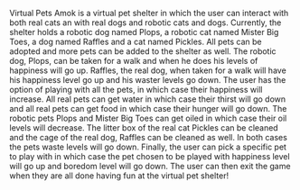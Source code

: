 Virtual Pets Amok is a virtual pet shelter in which the user can interact with both real cats an with real dogs and robotic cats
 and dogs. Currently, the shelter holds a robotic dog named Plops, a robotic cat named Mister Big Toes, a dog named
 Raffles and a cat named Pickles. All pets can be adopted and more pets can be added to the shelter as well. The robotic dog,
 Plops, can be taken for a walk and when he does his levels of happiness will go up. Raffles, the real dog, when taken for a
 walk will have his happiness level go up and his waster levels go down. The user has the option of playing with all the pets, in
 which case their happiness will increase.  All real pets can get water in which case their thirst will go down and all real pets
 can get food in which case their hunger will go down. The robotic pets Plops and Mister Big Toes can get oiled in which case
 their oil levels will decrease. The litter box of the real cat Pickles can be cleaned and the cage of the real dog, Raffles can
 be cleaned as well. In both cases the pets waste levels will go down. Finally, the user can pick a specific pet to play with in
 which case the pet chosen to be played with happiness level will go up and boredom level will go down. The user can then exit the 
 game when they are all done having fun at the virtual pet shelter!